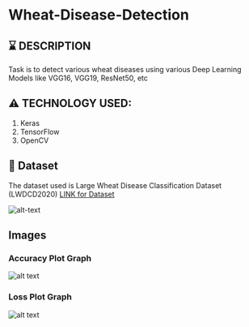 # Wheat-Disease-Detection


## :hourglass: DESCRIPTION
Task is to detect various wheat diseases using various Deep Learning Models like VGG16, VGG19, ResNet50, etc




## :warning: TECHNOLOGY USED:
1. Keras
2. TensorFlow
3. OpenCV


## :file_folder: Dataset
The dataset used is Large Wheat Disease Classification Dataset (LWDCD2020) 
[LINK for Dataset](https://drive.google.com/drive/folders/1xbvIKdInud8FAGjuzyUo4umvXBMyx9pU?usp=sharing)

![alt-text](https://github.com/lakshaygoyal425/Wheat-Disease-Detection/blob/main/Screenshot%20(61).png)

## Images

### Accuracy Plot Graph

![alt text](https://github.com/lakshaygoyal425/Wheat-Disease-Detection/blob/main/Accuracy%20Plot.png)

### Loss Plot Graph

![alt text](https://github.com/lakshaygoyal425/Wheat-Disease-Detection/blob/main/Loss%20Plot.png)
